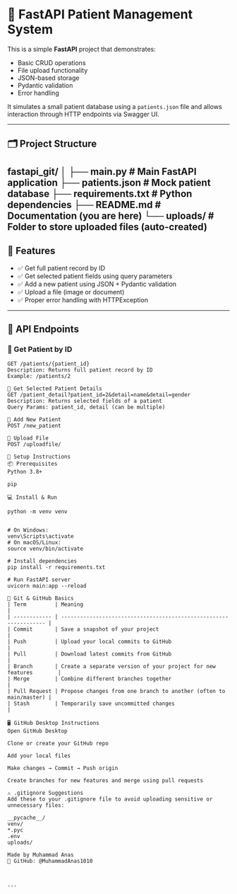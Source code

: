 # 🏥 FastAPI Patient Management System

This is a simple **FastAPI** project that demonstrates:

- Basic CRUD operations  
- File upload functionality  
- JSON-based storage  
- Pydantic validation  
- Error handling

It simulates a small patient database using a `patients.json` file and allows interaction through HTTP endpoints via Swagger UI.

---

## 🗂 Project Structure

fastapi_git/
│
├── main.py # Main FastAPI application
├── patients.json # Mock patient database
├── requirements.txt # Python dependencies
├── README.md # Documentation (you are here)
└── uploads/ # Folder to store uploaded files (auto-created)
---


## 🚀 Features

- ✅ Get full patient record by ID  
- ✅ Get selected patient fields using query parameters  
- ✅ Add a new patient using JSON + Pydantic validation  
- ✅ Upload a file (image or document)  
- ✅ Proper error handling with HTTPException  

---

## 🔗 API Endpoints

### 📘 Get Patient by ID
```http
GET /patients/{patient_id}
Description: Returns full patient record by ID
Example: /patients/2

📘 Get Selected Patient Details
GET /patient_detail?patient_id=2&detail=name&detail=gender
Description: Returns selected fields of a patient
Query Params: patient_id, detail (can be multiple)

📘 Add New Patient
POST /new_patient

📘 Upload File
POST /uploadfile/

🧰 Setup Instructions
📦 Prerequisites
Python 3.8+

pip

💻 Install & Run

python -m venv venv


# On Windows:
venv\Scripts\activate
# On macOS/Linux:
source venv/bin/activate

# Install dependencies
pip install -r requirements.txt

# Run FastAPI server
uvicorn main:app --reload

🧠 Git & GitHub Basics
| Term         | Meaning                                                           |
| ------------ | ----------------------------------------------------------------- |
| Commit       | Save a snapshot of your project                                   |
| Push         | Upload your local commits to GitHub                               |
| Pull         | Download latest commits from GitHub                               |
| Branch       | Create a separate version of your project for new features        |
| Merge        | Combine different branches together                               |
| Pull Request | Propose changes from one branch to another (often to main/master) |
| Stash        | Temporarily save uncommitted changes                              |

🖥️ GitHub Desktop Instructions
Open GitHub Desktop

Clone or create your GitHub repo

Add your local files

Make changes → Commit → Push origin

Create branches for new features and merge using pull requests

⚠️ .gitignore Suggestions
Add these to your .gitignore file to avoid uploading sensitive or unnecessary files:

__pycache__/
venv/
*.pyc
.env
uploads/

Made by Muhammad Anas
🔗 GitHub: @MuhammadAnas1010



---

